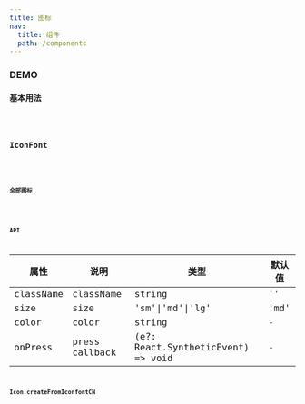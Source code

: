 ```yaml
---
title: 图标
nav:
  title: 组件
  path: /components
---
```


### DEMO

#### 基本用法
<code src="./demo/basic.tsx" />

### IconFont
<code src="./demo/iconFont.tsx" />

#### 全部图标
<code src="./demo/all.tsx" />

### API

| 属性 | 说明 | 类型 | 默认值 |
| --- | --- | --- | --- |
| className | className | string | '' |
| size | size | 'sm'\|'md'\|'lg' | 'md' |
| color | color | string | - |
| onPress | press callback | (e?: React.SyntheticEvent) => void | - |

### Icon.createFromIconfontCN
